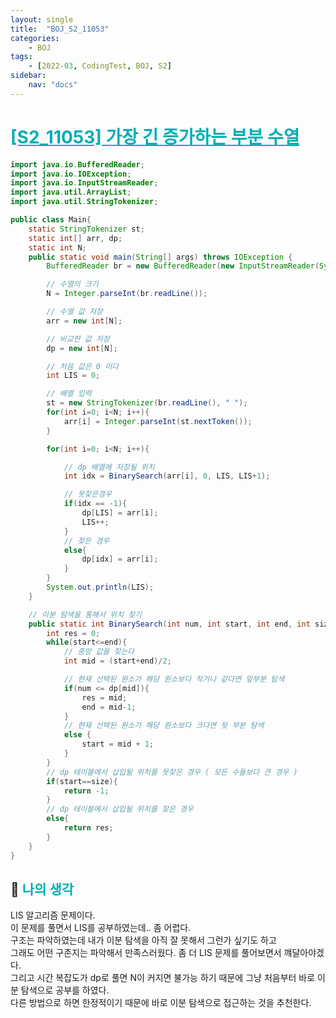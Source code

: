 ```yaml
---
layout: single
title:  "BOJ_S2_11053"
categories: 
    - BOJ
tags: 
    - [2022-03, CodingTest, BOJ, S2]
sidebar:
    nav: "docs"
---
```


# <b><a style="color:#00adb5" href="https://www.acmicpc.net/problem/11053" target=_blank>[S2_11053] 가장 긴 증가하는 부분 수열</a></b>

```java
import java.io.BufferedReader;
import java.io.IOException;
import java.io.InputStreamReader;
import java.util.ArrayList;
import java.util.StringTokenizer;

public class Main{
    static StringTokenizer st;
    static int[] arr, dp;
    static int N;
    public static void main(String[] args) throws IOException {
        BufferedReader br = new BufferedReader(new InputStreamReader(System.in));

        // 수열의 크기
        N = Integer.parseInt(br.readLine());

        // 수열 값 저장
        arr = new int[N];

        // 비교한 값 저장
        dp = new int[N];

        // 처음 값은 0 이다
        int LIS = 0;

        // 배열 입력
        st = new StringTokenizer(br.readLine(), " ");
        for(int i=0; i<N; i++){
            arr[i] = Integer.parseInt(st.nextToken());
        }

        for(int i=0; i<N; i++){

            // dp 배열에 저장될 위치
            int idx = BinarySearch(arr[i], 0, LIS, LIS+1);

            // 못찾은경우
            if(idx == -1){
                dp[LIS] = arr[i];
                LIS++;
            }
            // 찾은 경우
            else{
                dp[idx] = arr[i];
            }
        }
        System.out.println(LIS);
    }

    // 이분 탐색을 통해서 위치 찾기
    public static int BinarySearch(int num, int start, int end, int size) {
        int res = 0;
        while(start<=end){
            // 중앙 값을 찾는다
            int mid = (start+end)/2;

            // 현재 선택된 원소가 해당 원소보다 작거나 같다면 앞부분 탐색
            if(num <= dp[mid]){
                res = mid;
                end = mid-1;
            }
            // 현재 선택된 원소가 해당 원소보다 크다면 뒷 부분 탐색
            else {
                start = mid + 1;
            }
        }
        // dp 테이블에서 삽입될 위치를 못찾은 경우 ( 모든 수들보다 큰 경우 )
        if(start==size){
            return -1;
        }
        // dp 테이블에서 삽입될 위치를 찾은 경우
        else{
            return res;
        }
    }
}
```

## 🤔 <b><a style="color:#00adb5">나의 생각</a></b>
LIS 알고리즘 문제이다.<br>
이 문제를 풀면서 LIS를 공부하였는데.. 좀 어렵다.<br>
구조는 파악하였는데 내가 이분 탐색을 아직 잘 못해서 그런가 싶기도 하고 <br>
그래도 어떤 구존지는 파악해서 만족스러웠다. 좀 더 LIS 문제를 풀어보면서 꺠달아야겠다.<br>
그리고 시간 복잡도가 dp로 풀면 N이 커지면 불가능 하기 때문에 그냥 처음부터 바로 이분 탐색으로 공부를 하였다.<br>
다른 방법으로 하면 한정적이기 때문에 바로 이분 탐색으로 접근하는 것을 추천한다.